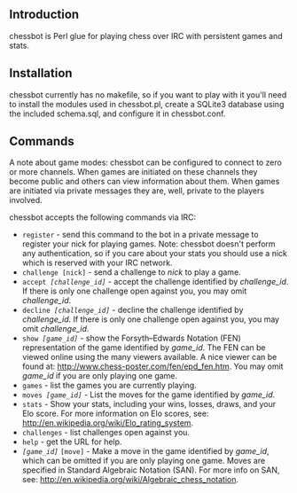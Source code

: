 ## Introduction

chessbot is Perl glue for playing chess over IRC with persistent games and stats.

## Installation

chessbot currently has no makefile, so if you want to play with it you'll need to install the modules used in chessbot.pl, create a SQLite3 database using the included schema.sql, and configure it in chessbot.conf.

## Commands ##

A note about game modes: chessbot can be configured to connect to zero or more channels. When games are initiated on these channels they become public and others can view information about them. When games are initiated via private messages they are, well, private to the players involved.

chessbot accepts the following commands via IRC:

  * `register` - send this command to the bot in a private message to register your nick for playing games. Note: chessbot doesn't perform any authentication, so if you care about your stats you should use a nick which is reserved with your IRC network.
  * `challenge [nick]` - send a challenge to _nick_ to play a game.
  * `accept `_`[challenge_id]`_ - accept the challenge identified by _challenge_id_. If there is only one challenge open against you, you may omit _challenge_id_.
  * `decline `_`[challenge_id]`_ - decline the challenge identified by _challenge_id_. If there is only one challenge open against you, you may omit _challenge_id_.
  * `show `_`[game_id]`_ - show the Forsyth–Edwards Notation (FEN) representation of the game identified by _game_id_. The FEN can be viewed online using the many viewers available. A nice viewer can be found at: http://www.chess-poster.com/fen/epd_fen.htm. You may omit _game_id_ if you are only playing one game.
  * `games` - list the games you are currently playing.
  * `moves `_`[game_id]`_ - List the moves for the game identified by _game_id_.
  * `stats` - Show your stats, including your wins, losses, draws, and your Elo score. For more information on Elo scores, see: http://en.wikipedia.org/wiki/Elo_rating_system.
  * `challenges` - list challenges open against you.
  * `help` - get the URL for help.
  * _`[game_id]`_ `[move]` - Make a move in the game identified by _game_id_, which can be omitted if you are only playing one game. Moves are specified in Standard Algebraic Notation (SAN). For more info on SAN, see: http://en.wikipedia.org/wiki/Algebraic_chess_notation.
